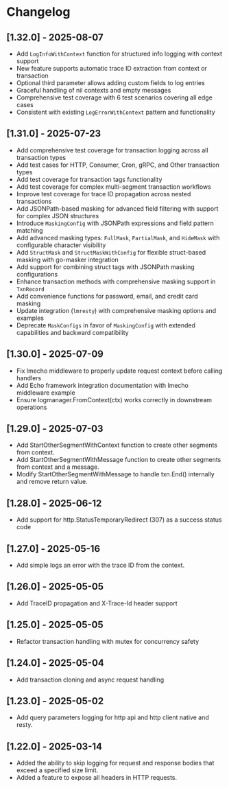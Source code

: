 # Changelog

## [1.32.0] - 2025-08-07
- Add `LogInfoWithContext` function for structured info logging with context support
- New feature supports automatic trace ID extraction from context or transaction
- Optional third parameter allows adding custom fields to log entries
- Graceful handling of nil contexts and empty messages
- Comprehensive test coverage with 6 test scenarios covering all edge cases
- Consistent with existing `LogErrorWithContext` pattern and functionality

## [1.31.0] - 2025-07-23
- Add comprehensive test coverage for transaction logging across all transaction types
- Add test cases for HTTP, Consumer, Cron, gRPC, and Other transaction types
- Add test coverage for transaction tags functionality
- Add test coverage for complex multi-segment transaction workflows
- Improve test coverage for trace ID propagation across nested transactions
- Add JSONPath-based masking for advanced field filtering with support for complex JSON structures
- Introduce `MaskingConfig` with JSONPath expressions and field pattern matching
- Add advanced masking types: `FullMask`, `PartialMask`, and `HideMask` with configurable character visibility
- Add `StructMask` and `StructMaskWithConfig` for flexible struct-based masking with go-masker integration
- Add support for combining struct tags with JSONPath masking configurations
- Enhance transaction methods with comprehensive masking support in `TxnRecord`
- Add convenience functions for password, email, and credit card masking
- Update integration (`lmresty`) with comprehensive masking options and examples
- Deprecate `MaskConfigs` in favor of `MaskingConfig` with extended capabilities and backward compatibility

## [1.30.0] - 2025-07-09
- Fix lmecho middleware to properly update request context before calling handlers
- Add Echo framework integration documentation with lmecho middleware example
- Ensure logmanager.FromContext(ctx) works correctly in downstream operations

## [1.29.0] - 2025-07-03
- Add StartOtherSegmentWithContext function to create other segments from context.
- Add StartOtherSegmentWithMessage function to create other segments from context and a message.
- Modify StartOtherSegmentWithMessage to handle txn.End() internally and remove return value.

## [1.28.0] - 2025-06-12
- Add support for http.StatusTemporaryRedirect (307) as a success status code

## [1.27.0] - 2025-05-16
- Add simple logs an error with the trace ID from the context.

## [1.26.0] - 2025-05-05
- Add TraceID propagation and X-Trace-Id header support

## [1.25.0] - 2025-05-05
- Refactor transaction handling with mutex for concurrency safety

## [1.24.0] - 2025-05-04
- Add transaction cloning and async request handling

## [1.23.0] - 2025-05-02
- Add query parameters logging for http api and http client native and resty.

## [1.22.0] - 2025-03-14
- Added the ability to skip logging for request and response bodies that exceed a specified size limit.
- Added a feature to expose all headers in HTTP requests.
